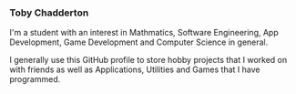 ### Toby Chadderton

I'm a student with an interest in Mathmatics, Software Engineering,
App Development, Game Development and Computer Science in general.

I generally use this GitHub profile to store hobby projects that I worked on with
friends as well as Applications, Utilities and Games that I have programmed.
